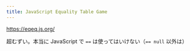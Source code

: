 ```yaml
---
title: JavaScript Equality Table Game
---
```


https://eqeq.js.org/

超むずい。本当に JavaScript で `==` は使ってはいけない（`== null` 以外は）

